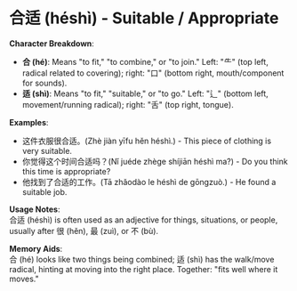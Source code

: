 # **合适 (héshì) - Suitable / Appropriate**

**Character Breakdown**:  
- **合 (hé)**: Means "to fit," "to combine," or "to join." Left: "⺧" (top left, radical related to covering); right: "口" (bottom right, mouth/component for sounds).  
- **适 (shì)**: Means "to fit," "suitable," or "to go." Left: "辶" (bottom left, movement/running radical); right: "舌" (top right, tongue).

**Examples**:  
- 这件衣服很合适。(Zhè jiàn yīfu hěn héshì.) - This piece of clothing is very suitable.  
- 你觉得这个时间合适吗？(Nǐ juéde zhège shíjiān héshì ma?) - Do you think this time is appropriate?  
- 他找到了合适的工作。(Tā zhǎodào le héshì de gōngzuò.) - He found a suitable job.

**Usage Notes**:  
合适 (héshì) is often used as an adjective for things, situations, or people, usually after 很 (hěn), 最 (zuì), or 不 (bù).

**Memory Aids**:  
合 (hé) looks like two things being combined; 适 (shì) has the walk/move radical, hinting at moving into the right place. Together: "fits well where it moves."